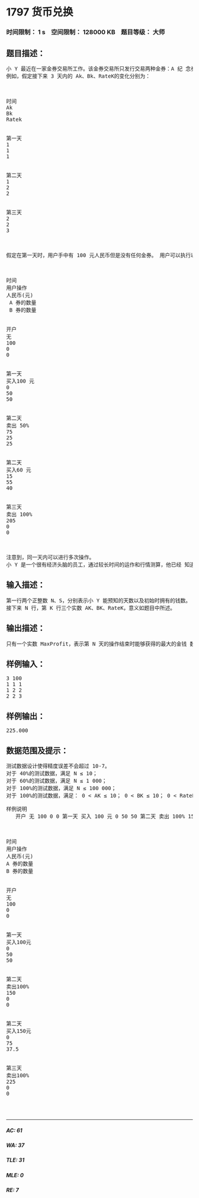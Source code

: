 # 1797 货币兑换   
### 时间限制： 1 s&nbsp;&nbsp;&nbsp;&nbsp;空间限制： 128000 KB&nbsp;&nbsp;&nbsp;&nbsp;题目等级： 大师  
## 题目描述：  

<pre>
小 Y 最近在一家金券交易所工作。该金券交易所只发行交易两种金券：A 纪 念券（以下简称 A 券）和 B 纪念券（以下简称 B 券）。每个持有金券的顾客都有 一个自己的帐户。金券的数目可以是一个实数。 每天随着市场的起伏波动，两种金券都有自己当时的价值，即每一单位金券 当天可以兑换的人民币数目。我们记录第 K 天中 A 券和 B 券的价值分别为 AK和 BK（元/单位金券）。 为了方便顾客，金券交易所提供了一种非常方便的交易方式：比例交易法。 比例交易法分为两个方面： a) 卖出金券：顾客提供一个[0，100]内的实数 OP 作为卖出比例，其意 义为：将 OP%的 A 券和 OP%的 B 券以当时的价值兑换为人民币； b) 买入金券：顾客支付 IP 元人民币，交易所将会兑换给用户总价值为 IP 的金券，并且，满足提供给顾客的 A 券和 B 券的比例在第 K 天恰好为 RateK；   
例如，假定接下来 3 天内的 Ak、Bk、RateK的变化分别为：



时间
Ak
Bk
Ratek


第一天
1
1
1


第二天
1
2
2


第三天
2
2
3



假定在第一天时，用户手中有 100 元人民币但是没有任何金券。 用户可以执行以下的操作：



时间
用户操作
人民币(元)
 A 券的数量
 B 券的数量


开户
无
100
0
0


第一天
买入100 元
0
50
50


第二天
卖出 50%
75
25
25


第二天
买入60 元
15
55
40


第三天 
卖出 100%
205
0
0



注意到，同一天内可以进行多次操作。   
小 Y 是一个很有经济头脑的员工，通过较长时间的运作和行情测算，他已经 知道了未来 N 天内的 A 券和 B 券的价值以及 Rate。他还希望能够计算出来，如 果开始时拥有 S 元钱，那么 N 天后最多能够获得多少元钱。
</pre>
  
  
## 输入描述：  

<pre>
第一行两个正整数 N、S，分别表示小 Y 能预知的天数以及初始时拥有的钱数。  
接下来 N 行，第 K 行三个实数 AK、BK、RateK，意义如题目中所述。
</pre>
  
  
## 输出描述：  

<pre>
只有一个实数 MaxProfit，表示第 N 天的操作结束时能够获得的最大的金钱 数目。答案保留 3 位小数。
</pre>
  
  
## 样例输入：  

<pre>
3 100
1 1 1
1 2 2
2 2 3
</pre>
  
  
## 样例输出：  

<pre>
225.000
</pre>
  
  
## 数据范围及提示：  

<pre>
测试数据设计使得精度误差不会超过 10-7。
对于 40%的测试数据，满足 N ≤ 10；
对于 60%的测试数据，满足 N ≤ 1 000；
对于 100%的测试数据，满足 N ≤ 100 000；   
对于 100%的测试数据，满足： 0 < AK ≤ 10； 0 < BK ≤ 10； 0 < RateK ≤ 100；MaxProfit ≤ 109；
 
样例说明
   开户 无 100 0 0 第一天 买入 100 元 0 50 50 第二天 卖出 100% 150 0 0 第二天 买入 150 元 0 75 37.5 第三天 卖出 100% 225 0 0



时间
用户操作
人民币(元)
A 券的数量
B 券的数量


开户
无
100
0
0


第一天
买入100元
0
50
50


第二天
卖出100%
150
0
0


第二天
买入150元
0
75
37.5


第三天
卖出100%
225
0
0



</pre>
  
  
***  

##### AC: 61  
##### WA: 37  
##### TLE: 31  
##### MLE: 0  
##### RE: 7  
